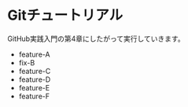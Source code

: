 # Gitチュートリアル

GitHub実践入門の第4章にしたがって実行していきます。

  - feature-A
  - fix-B
  - feature-C
  - feature-D
  - feature-E
  - feature-F
